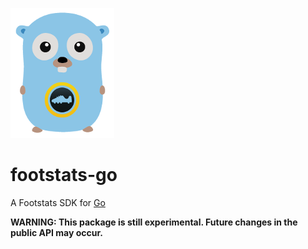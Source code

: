 ![Footstats Gopher](footstats-gopher.png)

# footstats-go

A Footstats SDK for [Go](https://golang.org/)

**WARNING: This package is still experimental. Future changes in the public API may occur.**
